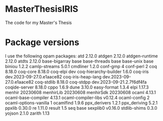 # MasterThesisIRIS

The code for my Master's Thesis

# Package versions

I use the following opam packages:
atd 2.12.0
atdgen 2.12.0
atdgen-runtime 2.12.0
atdts 2.12.0
base-bigarray base
base-threads base
base-unix base
biniou 1.2.2
camlp-streams 5.0.1
cmdliner 1.2.0
conf-gmp 4
conf-perl 2
coq 8.18.0
coq-core 8.18.0
coq-elpi dev
coq-hierarchy-builder 1.6.0
coq-iris dev.2023-09-27.0.e1aace82
coq-iris-heap-lang dev.2023-09-27.0.e1aace82
coq-stdlib 8.18.0
coq-stdpp dev.2023-09-21.2.7f6df4fa
coqide-server 8.18.0
cppo 1.6.9
dune 3.10.0
easy-format 1.3.4
elpi 1.17.3
menhir 20230608
menhirLib 20230608
menhirSdk 20230608
ocaml 4.13.1
ocaml-base-compiler 4.13.1
ocaml-compiler-libs v0.12.4
ocaml-config 2
ocaml-options-vanilla 1
ocamlfind 1.9.6
ppx_derivers 1.2.1
ppx_deriving 5.2.1
ppxlib 0.30.0
re 1.11.0
result 1.5
seq base
sexplib0 v0.16.0
stdlib-shims 0.3.0
yojson 2.1.0
zarith 1.13
